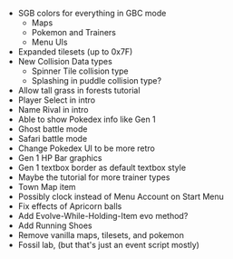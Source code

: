 - SGB colors for everything in GBC mode
  - Maps
  - Pokemon and Trainers
  - Menu UIs
- Expanded tilesets (up to 0x7F)
- New Collision Data types
  - Spinner Tile collision type
  - Splashing in puddle collision type?
- Allow tall grass in forests tutorial
- Player Select in intro
- Name Rival in intro
- Able to show Pokedex info like Gen 1
- Ghost battle mode
- Safari battle mode
- Change Pokedex UI to be more retro
- Gen 1 HP Bar graphics
- Gen 1 textbox border as default textbox style
- Maybe the tutorial for more trainer types
- Town Map item
- Possibly clock instead of Menu Account on Start Menu
- Fix effects of Apricorn balls
- Add Evolve-While-Holding-Item evo method?
- Add Running Shoes
- Remove vanilla maps, tilesets, and pokemon 
- Fossil lab, (but that's just an event script mostly)
